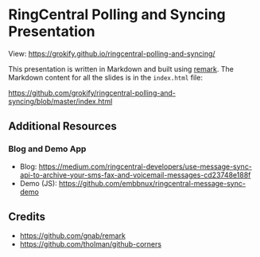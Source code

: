 # RingCentral Polling and Syncing Presentation

View: https://grokify.github.io/ringcentral-polling-and-syncing/

This presentation is written in Markdown and built using [remark](https://github.com/gnab/remark). The Markdown content for all the slides is in the `index.html` file:

https://github.com/grokify/ringcentral-polling-and-syncing/blob/master/index.html

## Additional Resources

### Blog and Demo App

* Blog: https://medium.com/ringcentral-developers/use-message-sync-api-to-archive-your-sms-fax-and-voicemail-messages-cd23748e188f
* Demo (JS): https://github.com/embbnux/ringcentral-message-sync-demo

## Credits

* https://github.com/gnab/remark
* https://github.com/tholman/github-corners
